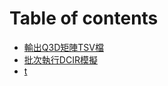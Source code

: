 # Table of contents

* [輸出Q3D矩陣TSV檔](README.md)
* [批次執行DCIR模擬](pi-ci-zhi-hang-dcir-mo-ni.md)
* [t](t.md)
